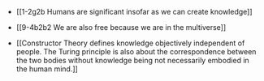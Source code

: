 - [[1-2g2b Humans are significant insofar as we can create knowledge]]
- [[9-4b2b2 We are also free because we are in the multiverse]]

- [[Constructor Theory defines knowledge objectively independent of people. The Turing principle is also about the correspondence between the two bodies without knowledge being not necessarily embodied in the human mind.]]
